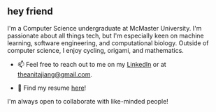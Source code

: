 ## hey friend
I'm a Computer Science undergraduate at McMaster University. I'm passionate about all things tech, but I'm especially keen on machine learning, software engineering, and computational biology. Outside of computer science, I enjoy cycling, origami, and mathematics.

- 📫 Feel free to reach out to me on my [LinkedIn](https://www.linkedin.com/in/jianganita/) or at [theanitajiang@gmail.com](mailto:theanitajiang@gmail.com).

- 📄 Find my resume [here](#)!

I'm always open to collaborate with like-minded people!
